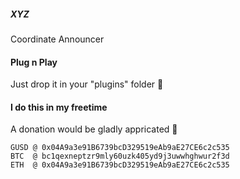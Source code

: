 ##### XYZ
Coordinate Announcer

#### Plug n Play
Just drop it in your "plugins" folder 💩

#### I do this in my freetime
A donation would be gladly appricated 🙂

```
GUSD @ 0x04A9a3e91B6739bcD329519eAb9aE27CE6c2c535
BTC  @ bc1qexneptzr9mly60uzk405yd9j3uwwhghwur2f3d
ETH  @ 0x04A9a3e91B6739bcD329519eAb9aE27CE6c2c535
```
